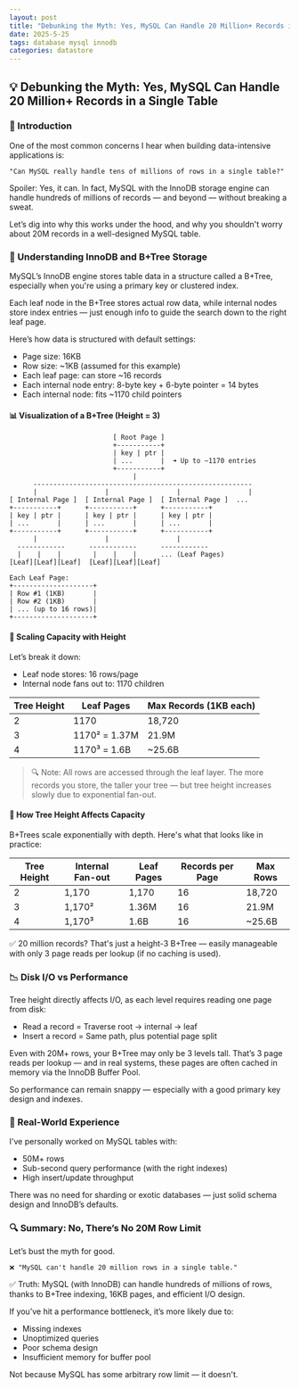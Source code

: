 ```yaml
---
layout: post
title: "Debunking the Myth: Yes, MySQL Can Handle 20 Million+ Records in a Single Table"
date: 2025-5-25
tags: database mysql innodb
categories: datastore
---
```


## 💡 Debunking the Myth: Yes, MySQL Can Handle 20 Million+ Records in a Single Table

### 🚀 Introduction

One of the most common concerns I hear when building data-intensive applications is:

    "Can MySQL really handle tens of millions of rows in a single table?"

Spoiler: Yes, it can.
In fact, MySQL with the InnoDB storage engine can handle hundreds of millions of records — and beyond — without breaking a sweat.

Let’s dig into why this works under the hood, and why you shouldn't worry about 20M records in a well-designed MySQL table.

### 🧱 Understanding InnoDB and B+Tree Storage

MySQL’s InnoDB engine stores table data in a structure called a B+Tree, especially when you're using a primary key or clustered index.

Each leaf node in the B+Tree stores actual row data, while internal nodes store index entries — just enough info to guide the search down to the right leaf page.

Here’s how data is structured with default settings:

- Page size: 16KB
- Row size: ~1KB (assumed for this example)
- Each leaf page: can store ~16 records
- Each internal node entry: 8-byte key + 6-byte pointer = 14 bytes
- Each internal node: fits ~1170 child pointers

#### 📊 Visualization of a B+Tree (Height = 3)

```
                          [ Root Page ]
                          +-----------+
                          | key | ptr |
                          | ...       |  ➜ Up to ~1170 entries
                          +-----------+
                               |
      -------------------------------------------------------
      |                 |                 |                 |
[ Internal Page ]  [ Internal Page ]  [ Internal Page ]  ...
+-----------+      +-----------+      +-----------+
| key | ptr |      | key | ptr |      | key | ptr |
| ...       |      | ...       |      | ...       |
+-----------+      +-----------+      +-----------+
      |                 |                 |
  ------------      ------------      ------------
  |    |    |        |    |    |      ... (Leaf Pages)
[Leaf][Leaf][Leaf]  [Leaf][Leaf][Leaf]

Each Leaf Page:
+--------------------+
| Row #1 (1KB)       |
| Row #2 (1KB)       |
| ... (up to 16 rows)|
+--------------------+
```

#### 🌱 Scaling Capacity with Height

Let’s break it down:

- Leaf node stores: 16 rows/page
- Internal node fans out to: 1170 children

| Tree Height | Leaf Pages    | Max Records (1KB each) |
| ----------- | ------------- | ---------------------- |
| 2           | 1170          | 18,720                 |
| 3           | 1170² = 1.37M | 21.9M                  |
| 4           | 1170³ = 1.6B  | \~25.6B                |

> 🔍 Note: All rows are accessed through the leaf layer. The more records you store, the taller your tree — but tree height increases slowly due to exponential fan-out.

#### 🌳 How Tree Height Affects Capacity

B+Trees scale exponentially with depth. Here's what that looks like in practice:

| Tree Height | Internal Fan-out | Leaf Pages | Records per Page | Max Rows |
| ----------- | ---------------- | ---------- | ---------------- | -------- |
| 2           | 1,170            | 1,170      | 16               | 18,720   |
| 3           | 1,170²           | 1.36M      | 16               | 21.9M    |
| 4           | 1,170³           | 1.6B       | 16               | \~25.6B  |

✅ 20 million records? That's just a height-3 B+Tree — easily manageable with only 3 page reads per lookup (if no caching is used).

### 📉 Disk I/O vs Performance

Tree height directly affects I/O, as each level requires reading one page from disk:

- Read a record = Traverse root → internal → leaf
- Insert a record = Same path, plus potential page split

Even with 20M+ rows, your B+Tree may only be 3 levels tall. That’s 3 page reads per lookup — and in real systems, these pages are often cached in memory via the InnoDB Buffer Pool.

So performance can remain snappy — especially with a good primary key design and indexes.

### 🧪 Real-World Experience

I've personally worked on MySQL tables with:

- 50M+ rows
- Sub-second query performance (with the right indexes)
- High insert/update throughput

There was no need for sharding or exotic databases — just solid schema design and InnoDB’s defaults.

### 🔍 Summary: No, There’s No 20M Row Limit

Let’s bust the myth for good.

    ❌ "MySQL can't handle 20 million rows in a single table."

✅ Truth: MySQL (with InnoDB) can handle hundreds of millions of rows, thanks to B+Tree indexing, 16KB pages, and efficient I/O design.

If you’ve hit a performance bottleneck, it’s more likely due to:

- Missing indexes
- Unoptimized queries
- Poor schema design
- Insufficient memory for buffer pool

Not because MySQL has some arbitrary row limit — it doesn't.